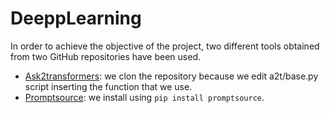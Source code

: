 # DeeppLearning
In order to achieve the objective of the project, two different tools obtained from two GitHub repositories have been used.
- [Ask2transformers](https://github.com/osainz59/Ask2Transformers): we clon the repository because we edit a2t/base.py script inserting the function that we use.
- [Promptsource](https://github.com/bigscience-workshop/promptsource): we install using ```pip install promptsource```.
